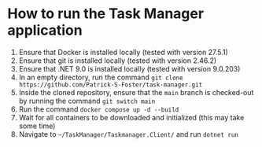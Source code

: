 # How to run the Task Manager application

1. Ensure that Docker is installed locally (tested with version 27.5.1)
1. Ensure that git is installed locally (tested with version 2.46.2)
1. Ensure that .NET 9.0 is installed locally (tested with version 9.0.203)
1. In an empty directory, run the command `git clone https://github.com/Patrick-S-Foster/task-manager.git`
1. Inside the cloned repository, ensure that the `main` branch is checked-out by running the command `git switch main`
1. Run the command `docker compose up -d --build`
1. Wait for all containers to be downloaded and initialized (this may take some time)
1. Navigate to `~/TaskManager/Taskmanager.Client/` and run `dotnet run`